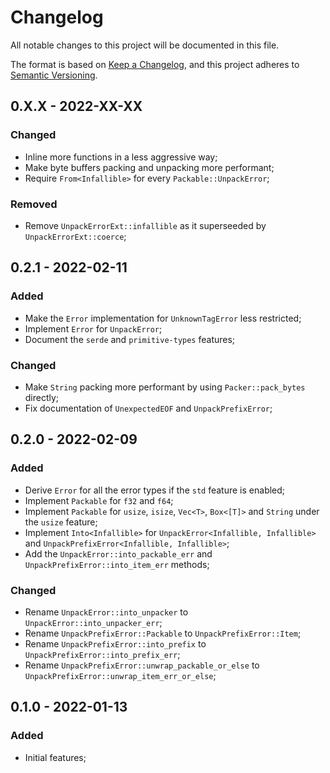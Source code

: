 # Changelog

All notable changes to this project will be documented in this file.

The format is based on [Keep a Changelog](https://keepachangelog.com/en/1.0.0/),
and this project adheres to [Semantic Versioning](https://semver.org/spec/v2.0.0.html).

<!-- ## Unreleased - YYYY-MM-DD

### Added

### Changed

### Deprecated

### Removed

### Fixed

### Security -->


## 0.X.X - 2022-XX-XX

### Changed

- Inline more functions in a less aggressive way;
- Make byte buffers packing and unpacking more performant;
- Require `From<Infallible>` for every `Packable::UnpackError`;

### Removed

- Remove `UnpackErrorExt::infallible` as it superseeded by `UnpackErrorExt::coerce`;

## 0.2.1 - 2022-02-11

### Added

- Make the `Error` implementation for `UnknownTagError` less restricted;
- Implement `Error` for `UnpackError`;
- Document the `serde` and `primitive-types` features;

### Changed

- Make `String` packing more performant by using `Packer::pack_bytes` directly;
- Fix documentation of `UnexpectedEOF` and `UnpackPrefixError`;

## 0.2.0 - 2022-02-09

### Added

- Derive `Error` for all the error types if the `std` feature is enabled;
- Implement `Packable` for `f32` and `f64`;
- Implement `Packable` for `usize`, `isize`, `Vec<T>`, `Box<[T]>` and `String` under the `usize` feature;
- Implement `Into<Infallible>` for `UnpackError<Infallible, Infallible>` and `UnpackPrefixError<Infallible, Infallible>`;
- Add the `UnpackError::into_packable_err` and `UnpackPrefixError::into_item_err` methods;

### Changed

- Rename `UnpackError::into_unpacker` to `UnpackError::into_unpacker_err`;
- Rename `UnpackPrefixError::Packable` to `UnpackPrefixError::Item`;
- Rename `UnpackPrefixError::into_prefix` to `UnpackPrefixError::into_prefix_err`;
- Rename `UnpackPrefixError::unwrap_packable_or_else` to `UnpackPrefixError::unwrap_item_err_or_else`;

## 0.1.0 - 2022-01-13

### Added

- Initial features;
